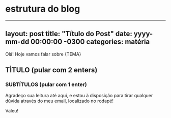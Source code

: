 # estrutura do blog

---
layout: post
title: "Título do Post"
date: yyyy-mm-dd 00:00:00 -0300
categories: matéria
---

Olá! Hoje vamos falar sobre {TEMA}

## TÌTULO (pular com 2 enters)

### SUBTÍTULOS (pular com 1 enter)

Agradeço sua leitura até aqui, e estou à disposição para tirar qualquer dúvida através do meu email, localizado no rodapé!

Valeu!